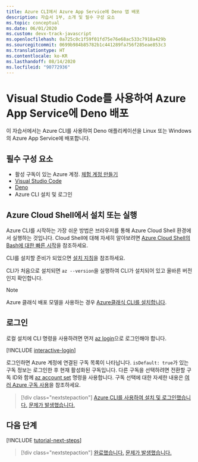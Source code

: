 ```yaml
---
title: Azure CLI에서 Azure App Service에 Deno 앱 배포
description: 자습서 1부, 소개 및 필수 구성 요소
ms.topic: conceptual
ms.date: 06/01/2020
ms.custom: devx-track-javascript
ms.openlocfilehash: 0a725c0c1f59f01fd75e76e68ac533c7918a429b
ms.sourcegitcommit: 0699b984b85782b1c441289fa756f285eae853c3
ms.translationtype: HT
ms.contentlocale: ko-KR
ms.lasthandoff: 08/14/2020
ms.locfileid: "90772936"
---
```

# <a name="deploy-deno-to-azure-app-service-using-visual-studio-code"></a>Visual Studio Code를 사용하여 Azure App Service에 Deno 배포

이 자습서에서는 Azure CLI를 사용하여 Deno 애플리케이션을 Linux 또는 Windows의 Azure App Service에 배포합니다.

## <a name="prerequisites"></a>필수 구성 요소

- 활성 구독이 있는 Azure 계정. [체험 계정 만들기](https://azure.microsoft.com/free/?utm_source=campaign&utm_campaign=vscode-tutorial-appservice-deno&mktingSource=vscode-tutorial-appservice-deno)
- [Visual Studio Code](https://code.visualstudio.com/)
- [Deno](https://deno.land/#installation)
- Azure CLI 설치 및 로그인

## <a name="install-or-run-in-azure-cloud-shell"></a>Azure Cloud Shell에서 설치 또는 실행

Azure CLI를 시작하는 가장 쉬운 방법은 브라우저를 통해 Azure Cloud Shell 환경에서 실행하는 것입니다. Cloud Shell에 대해 자세히 알아보려면 [Azure Cloud Shell의 Bash에 대한 빠른 시작](/azure/cloud-shell/quickstart)을 참조하세요.

CLI를 설치할 준비가 되었으면 [설치 지침](/cli/azure/install-azure-cli)을 참조하세요.

CLI가 처음으로 설치되면 `az --version`을 실행하여 CLI가 설치되어 있고 올바른 버전인지 확인합니다.

> [!NOTE]
> Azure 클래식 배포 모델을 사용하는 경우 [Azure클래식 CLI를 설치합니다](/cli/azure/install-classic-cli).

## <a name="sign-in"></a>로그인

로컬 설치에 CLI 명령을 사용하려면 먼저 [az login](/cli/azure/reference-index#az-login)으로 로그인해야 합니다.

[!INCLUDE [interactive-login](../azure-cli/includes/interactive-login.md)]

로그인하면 Azure 계정에 연결된 구독 목록이 나타납니다. `isDefault: true`가 있는 구독 정보는 로그인한 후 현재 활성화된 구독입니다. 다른 구독을 선택하려면 전환할 구독 ID와 함께 [az account set](/cli/azure/account#az-account-set) 명령을 사용합니다. 구독 선택에 대한 자세한 내용은 [여러 Azure 구독 사용](/cli/azure/manage-azure-subscriptions-azure-cli)을 참조하세요.

> [!div class="nextstepaction"]
> [Azure CLI를 사용하여 설치 및 로그인했습니다.](tutorial-visual-studio-code-azure-app-service-deno-02.md) [문제가 발생했습니다.](https://www.research.net/r/PWZWZ52?tutorial=deno-deployment-azureappservice&step=getting-started)

## <a name="next-steps"></a>다음 단계

[!INCLUDE [tutorial-next-steps](includes/tutorial-next-steps.md)]

> [!div class="nextstepaction"]
> [완료했습니다.](node-howto-deploy-web-app.md) [문제가 발생했습니다.](https://www.research.net/r/PWZWZ52?tutorial=deno-deployment-azureappservice&step=clean-up-resources)
